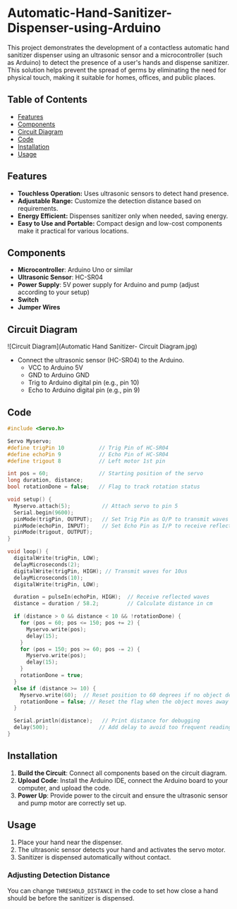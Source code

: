 # Automatic-Hand-Sanitizer-Dispenser-using-Arduino

This project demonstrates the development of a contactless automatic hand sanitizer dispenser using an ultrasonic sensor and a microcontroller (such as Arduino) to detect the presence of a user's hands and dispense sanitizer. This solution helps prevent the spread of germs by eliminating the need for physical touch, making it suitable for homes, offices, and public places.

## Table of Contents

- [Features](#features)
- [Components](#components)
- [Circuit Diagram](#circuit-diagram)
- [Code](#code)
- [Installation](#installation)
- [Usage](#usage)

## Features

- **Touchless Operation:** Uses ultrasonic sensors to detect hand presence.
- **Adjustable Range:** Customize the detection distance based on requirements.
- **Energy Efficient:** Dispenses sanitizer only when needed, saving energy.
- **Easy to Use and Portable:** Compact design and low-cost components make it practical for various locations.

## Components

- **Microcontroller**: Arduino Uno or similar
- **Ultrasonic Sensor**: HC-SR04
- **Power Supply**: 5V power supply for Arduino and pump (adjust according to your setup)
- **Switch**
- **Jumper Wires**


## Circuit Diagram

![Circuit Diagram](Automatic Hand Sanitizer- Circuit Diagram.jpg)

- Connect the ultrasonic sensor (HC-SR04) to the Arduino.
  - VCC to Arduino 5V
  - GND to Arduino GND
  - Trig to Arduino digital pin (e.g., pin 10)
  - Echo to Arduino digital pin (e.g., pin 9)
    
## Code

```cpp
#include <Servo.h>

Servo Myservo;
#define trigPin 10           // Trig Pin of HC-SR04
#define echoPin 9            // Echo Pin of HC-SR04
#define trigout 8            // Left motor 1st pin

int pos = 60;                // Starting position of the servo
long duration, distance;
bool rotationDone = false;   // Flag to track rotation status

void setup() {
  Myservo.attach(5);          // Attach servo to pin 5
  Serial.begin(9600);
  pinMode(trigPin, OUTPUT);   // Set Trig Pin as O/P to transmit waves
  pinMode(echoPin, INPUT);    // Set Echo Pin as I/P to receive reflected waves
  pinMode(trigout, OUTPUT);
}

void loop() {
  digitalWrite(trigPin, LOW);
  delayMicroseconds(2);
  digitalWrite(trigPin, HIGH); // Transmit waves for 10us
  delayMicroseconds(10);
  digitalWrite(trigPin, LOW);

  duration = pulseIn(echoPin, HIGH);  // Receive reflected waves
  distance = duration / 58.2;         // Calculate distance in cm

  if (distance > 0 && distance < 10 && !rotationDone) { 
    for (pos = 60; pos <= 150; pos += 2) {
      Myservo.write(pos);
      delay(15);
    }
    for (pos = 150; pos >= 60; pos -= 2) {
      Myservo.write(pos);
      delay(15);
    }
    rotationDone = true; 
  } 
  else if (distance >= 10) {
    Myservo.write(60);  // Reset position to 60 degrees if no object detected
    rotationDone = false; // Reset the flag when the object moves away
  }

  Serial.println(distance);   // Print distance for debugging
  delay(500);                // Add delay to avoid too frequent readings
}

```

## Installation

1. **Build the Circuit**: Connect all components based on the circuit diagram.
2. **Upload Code**: Install the Arduino IDE, connect the Arduino board to your computer, and upload the code.
3. **Power Up**: Provide power to the circuit and ensure the ultrasonic sensor and pump motor are correctly set up.

## Usage

1. Place your hand near the dispenser.
2. The ultrasonic sensor detects your hand and activates the servo motor.
3. Sanitizer is dispensed automatically without contact.

### Adjusting Detection Distance
You can change `THRESHOLD_DISTANCE` in the code to set how close a hand should be before the sanitizer is dispensed.

